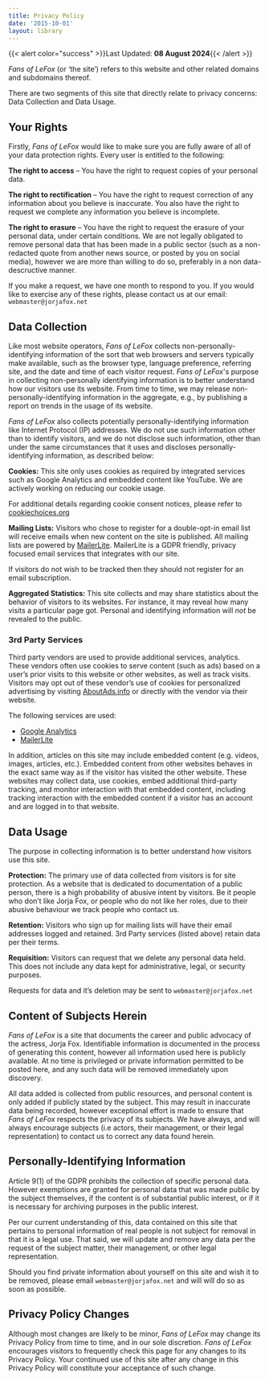 ```yaml
---
title: Privacy Policy
date: '2015-10-01'
layout: library
---
```


{{< alert color="success" >}}Last Updated: **08 August 2024**{{< /alert >}}

_Fans of LeFox_ (or ‘the site’) refers to this website and other related domains and subdomains thereof.

There are two segments of this site that directly relate to privacy concerns: Data Collection and Data Usage.

## Your Rights

Firstly, _Fans of LeFox_ would like to make sure you are fully aware of all of your data protection rights. Every user is entitled to the following:

**The right to access** – You have the right to request copies of your personal data.

**The right to rectification** – You have the right to request correction of any information about you believe is inaccurate. You also have the right to request we complete any information you believe is incomplete.

**The right to erasure** – You have the right to request the erasure of your personal data, under certain conditions. We are not legally obligated to remove personal data that has been made in a public sector  (such as a non-redacted quote from another news source, or posted by you on social media), however we are more than willing to do so, preferably in a non data-descructive manner.

If you make a request, we have one month to respond to you. If you would like to exercise any of these rights, please contact us at our email: `webmaster@jorjafox.net`

## Data Collection

Like most website operators, _Fans of LeFox_ collects non-personally-identifying information of the sort that web browsers and servers typically make available, such as the browser type, language preference, referring site, and the date and time of each visitor request. _Fans of LeFox_'s purpose in collecting non-personally identifying information is to better understand how our visitors use its website. From time to time, we may release non-personally-identifying information in the aggregate, e.g., by publishing a report on trends in the usage of its website.

_Fans of LeFox_ also collects potentially personally-identifying information like Internet Protocol (IP) addresses. We do not use such information other than to identify visitors, and we do not disclose such information, other than under the same circumstances that it uses and discloses personally-identifying information, as described below:

**Cookies:** This site only uses cookies as required by integrated services such as Google Analytics and embedded content like YouTube. We are actively working on reducing our cookie usage.

For additional details regarding cookie consent notices, please refer to [cookiechoices.org](https://cookiechoices.org)

**Mailing Lists:** Visitors who chose to register for a double-opt-in email list will receive emails when new content on the site is published. All mailing lists are powered by [MailerLite](https://www.mailerlite.com/legal/privacy-policy). MailerLite is a GDPR friendly, privacy focused email services that integrates with our site.

If visitors do not wish to be tracked then they should not register for an email subscription.

**Aggregated Statistics:** This site collects and may share statistics about the behavior of visitors to its websites. For instance, it may reveal how many visits a particular page got. Personal and identifying information will _not_ be revealed to the public.

### 3rd Party Services

Third party vendors are used to provide additional services, analytics. These vendors often use cookies to serve content (such as ads) based on a user’s prior visits to this website or other websites, as well as track visits. Visitors may opt out of these vendor’s use of cookies for personalized advertising by visiting [AboutAds.info](https://www.aboutads.info) or directly with the vendor via their website.

The following services are used:

* [Google Analytics](https://www.google.com/policies/privacy/partners/)
* [MailerLite](https://www.mailerlite.com/legal/privacy-policy)

In addition, articles on this site may include embedded content (e.g. videos, images, articles, etc.). Embedded content from other websites behaves in the exact same way as if the visitor has visited the other website. These websites may collect data, use cookies, embed additional third-party tracking, and monitor interaction with that embedded content, including tracking interaction with the embedded content if a visitor has an account and are logged in to that website.

## Data Usage

The purpose in collecting information is to better understand how visitors use this site.

**Protection:** The primary use of data collected from visitors is for site protection. As a website that is dedicated to documentation of a public person, there is a high probability of abusive intent by visitors. Be it people who don’t like Jorja Fox, or people who do not like her roles, due to their abusive behaviour we track people who contact us.

**Retention:** Visitors who sign up for mailing lists will have their email addresses logged and retained. 3rd Party services (listed above) retain data per their terms.

**Requisition:** Visitors can request that we delete any personal data held. This does not include any data kept for administrative, legal, or security purposes.

Requests for data and it’s deletion may be sent to `webmaster@jorjafox.net`

## Content of Subjects Herein

_Fans of LeFox_ is a site that documents the career and public advocacy of the actress, Jorja Fox. Identifiable information is documented in the process of generating this content, however all information used here is publicly available. At no time is privileged or private information permitted to be posted here, and any such data will be removed immediately upon discovery.

All data added is collected from public resources, and personal content is only added if publicly stated by the subject. This may result in inaccurate data being recorded, however exceptional effort is made to ensure that _Fans of LeFox_ respects the privacy of its subjects. We have always, and will always encourage subjects (i.e actors, their management, or their legal representation) to contact us to correct any data found herein.

## Personally-Identifying Information

Article 9(1) of the GDPR prohibits the collection of specific personal data. However exemptions are granted for personal data that was made public by the subject themselves, if the content is of substantial public interest, or if it is necessary for archiving purposes in the public interest.

Per our current understanding of this, data contained on this site that pertains to personal information of real people is not subject for removal in that it is a legal use. That said, we will update and remove any data per the request of the subject matter, their management, or other legal representation.

Should you find private information about yourself on this site and wish it to be removed, please email `webmaster@jorjafox.net` and will will do so as soon as possible.

## Privacy Policy Changes

Although most changes are likely to be minor, _Fans of LeFox_ may change its Privacy Policy from time to time, and in our sole discretion. _Fans of LeFox_ encourages visitors to frequently check this page for any changes to its Privacy Policy. Your continued use of this site after any change in this Privacy Policy will constitute your acceptance of such change.
